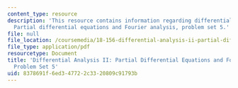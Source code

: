 ```yaml
---
content_type: resource
description: 'This resource contains information regarding differential analysis II:
  Partial differential equations and Fourier analysis, problem set 5.'
file: null
file_location: /coursemedia/18-156-differential-analysis-ii-partial-differential-equations-and-fourier-analysis-spring-2016/8378691f6ed347722c3320809c91793b_MIT18_156S16_pset5.pdf
file_type: application/pdf
resourcetype: Document
title: 'Differential Analysis II: Partial Differential Equations and Fourier Analysis,
  Problem Set 5'
uid: 8378691f-6ed3-4772-2c33-20809c91793b
---
```

